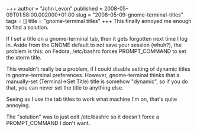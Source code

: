+++
author = "John Levon"
published = 2008-05-09T01:58:00.002000+01:00
slug = "2008-05-09-gnome-terminal-titles"
tags = []
title = "gnome-terminal titles"
+++
This finally annoyed me enough to find a solution.  
  
If I set a title on a gnome-terminal tab, then it gets forgotten next
time I log in. Aside from the GNOME default to not save your session
(whuh?), the problem is this: on Fedora, /etc/bashrc forces
PROMPT\_COMMAND to set the xterm title.  
  
This wouldn't really be a problem, if I could disable setting of dynamic
titles in gnome-terminal preferences. However, gnome-terminal thinks
that a manually-set (Terminal-&gt;Set Title) title is somehow "dynamic",
so if you do that, you can never set the title to anything else.  
  
Seeing as I use the tab titles to work what machine I'm on, that's quite
annoying.  
  
The "solution" was to just edit /etc/bashrc so it doesn't force a
PROMPT\_COMMAND I don't want.
